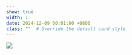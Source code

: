 ```yaml
---
show: true
width: 1
date: 2024-12-09 00:01:00 +0800
class: ""  # Override the default card style
---
```

<div>
<img src="{{ 'assets/logo/logo_LMU.png' | relative_url }}" class="img-fluid rounded" >
</div>
